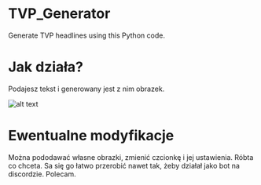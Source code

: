 # TVP_Generator
Generate TVP headlines using this Python code.

# Jak działa?
Podajesz tekst i generowany jest z nim obrazek.

![alt text](https://github.com/kapits/TVP_Generator/blob/master/tvp_out.png "Logo Title Text 1")

# Ewentualne modyfikacje
Można pododawać własne obrazki, zmienić czcionkę i jej ustawienia. Róbta co chceta. Sa się go łatwo przerobić nawet tak, żeby działał jako bot na discordzie. Polecam.
